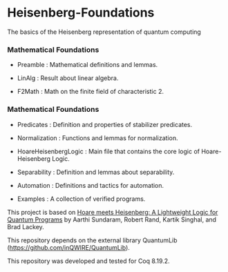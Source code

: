# Heisenberg-Foundations
The basics of the Heisenberg representation of quantum computing

### Mathematical Foundations

- Preamble : Mathematical definitions and lemmas.

- LinAlg : Result about linear algebra.

- F2Math : Math on the finite field of characteristic 2.

### Mathematical Foundations

- Predicates : Definition and properties of stabilizer predicates.

- Normalization : Functions and lemmas for normalization.

- HoareHeisenbergLogic : Main file that contains the core logic of Hoare-Heisenberg Logic.

- Separability : Definition and lemmas about separability.

- Automation : Definitions and tactics for automation.

- Examples : A collection of verified programs.

This project is based on [Hoare meets Heisenberg: A Lightweight Logic for Quantum Programs](https://arxiv.org/abs/2101.08939v4) by Aarthi Sundaram, Robert Rand, Kartik Singhal, and Brad Lackey.

This repository depends on the external library QuantumLib (https://github.com/inQWIRE/QuantumLib).

This repository was developed and tested for Coq 8.19.2.

